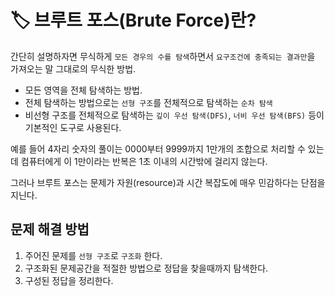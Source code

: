 # 🏷 브루트 포스(Brute Force)란?

간단히 설명하자면 무식하게 `모든 경우의 수를 탐색`하면서 `요구조건에 충족되는 결과만`을 가져오는 말 그대로의 무식한 방법.

-   모든 영역을 전체 탐색하는 방법.
-   전체 탐색하는 방법으로는 `선형 구조`를 전체적으로 탐색하는 `순차 탐색`
-   비선형 구조를 전체적으로 탐색하는 `깊이 우선 탐색(DFS)`, `너비 우선 탐색(BFS)` 등이 기본적인 도구로 사용된다.

예를 들어 4자리 숫자의 풀이는 0000부터 9999까지 1만개의 조합으로 처리할 수 있는데 컴퓨터에게 이 1만이라는 반복은 1초 이내의 시간밖에 걸리지 않는다.

그러나 브루트 포스는 문제가 자원(resource)과 시간 복잡도에 매우 민감하다는 단점을 지닌다.

## 문제 해결 방법

1. 주어진 문제를 `선형 구조`로 `구조화` 한다.
2. 구조화된 문제공간을 적절한 방법으로 정답을 찾을때까지 탐색한다.
3. 구성된 정답을 정리한다.
